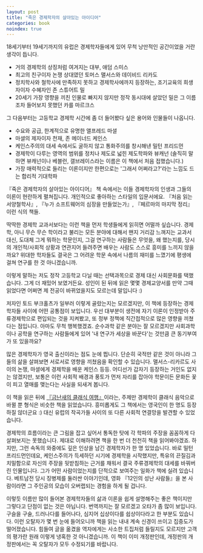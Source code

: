 ```yaml
---
layout: post
title: "죽은 경제학자의 살아있는 아이디어"
categories: book
noindex: true
---
```


18세기부터 19세기까지의 유럽은 경제학자들에게 있어 무척 낭만적인 공간이었을 거란 생각이 듭니다.

- 거의 경제학의 상징처럼 여겨지는 대부, 애덤 스미스
- 최고의 친구이자 논쟁 상대였던 토머스 맬서스와 데이비드 리카도
- 정치학사와 철학사에 만족하지 못하고 경제학사에까지 등장하는, 조기교육의 희생자이자 수혜자인 존 스튜어트 밀
- 20세기 가장 영향을 끼친 인물로 빠지지 않지만 정작 동시대에 살았던 밀은 그 이름조차 들어보지 못했던 카를 마르크스

그 다음부터는 고등학교 경제학 시간에 좀 더 들어봤다 싶은 용어와 인물들이 나옵니다.

- 수요와 공급, 한계적으로 유명한 앨프레드 마셜
- 마셜의 제자이자 천재, 존 메이너드 케인스
- 케인스주의의 대세 속에서도 굴하지 않고 통화주의를 창시해낸 밀턴 프리드먼
- 경제학이 다루는 영역의 범위를 정치나 제도로 넓힌 제도학파와 뷰캐넌 (솔직히 말하면 뷰캐넌이나 베블런, 갤브레이스라는 이름은 이 책에서 처음 접했습니다.)
- 가장 매력적으로 들리는 이론이지만 한편으로는 '그래서 어쩌라고?'라는 느낌도 드는 합리적 기대학파

『죽은 경제학자의 살아있는 아이디어』 책 속에서는 이들 경제학자의 인생과 그들의 이론이 현란하게 펼쳐집니다. 개인적으로 좋아하는 스타일의 입문서에요. 『처음 읽는 서양철학사』, 『누가 소프트웨어의 심장을 만들었는가』, 『페르마의 마지막 정리』 이런 식의 책들.

딱딱한 경제학 교과서보다는 이런 책을 먼저 학생들에게 읽히면 어떨까 싶습니다. 경제학, 아니 무슨 무슨 학이라고 불리는 모든 분야에 대해서 왠지 거리감 느껴지는 교과서 대신, 도대체 그게 뭐하는 학문인지, 그걸 연구하는 사람들은 무엇을, 왜 했는지를, 당시의 개인적/사회적 상황과 연관지어 들려주면 배우는 사람도 스스로 흥미를 느끼지 않을까요? 위대한 학자들도 결국은 그 어려운 학문 속에서 나름의 재미를 느꼈기에 평생에 걸쳐 연구를 한 것 아니겠습니까.

이렇게 말하는 저도 정작 고등학교 다닐 때는 선택과목으로 경제 대신 사회문화를 택했습니다. 그게 더 재밌어 보였거든요. 성인이 된 뒤에 읽은 몇몇 경제교양서를 만약 그때 읽었다면 어쩌면 제 전공이 바뀌었을지도 모르는데 말입니다 :)

저자인 토드 부크홀츠가 일부러 이렇게 골랐는지는 모르겠지만, 이 책에 등장하는 경제학자들 사이에 어떤 공통점이 보입니다. 우선 대부분이 생전에 자기 이론이 인정받아 주류경제학으로 편입되는 것을 지켜봤고, 또 정부 정책에 직간접적으로 많은 영향을 끼쳤다는 점입니다. 아마도 무척 행복했겠죠. 순수과학 같은 분야는 잘 모르겠지만 사회과학이나 공학을 연구하는 사람들에게 있어 '내 연구가 세상을 바꾼다'는 것만큼 큰 동기부여가 또 있을까요?

많은 경제학자가 영국 출신이라는 점도 눈에 띕니다. 단순히 국적만 같은 것이 아니라 그들의 삶을 살펴보면 서로서로 영향을 끼쳤음을 확인할 수 있습니다. 맬서스-리카르도 사이의 논쟁, 마셜에게 경제학을 배운 케인스 등등. 어디선가 갑자기 등장하는 거인도 없지는 않겠지만, 보통은 이런 사회적 배경과 풍토가 먼저 자리를 잡아야 학문이든 문화든 꽃이 피고 열매를 맺는다는 사실을 되새겨 봅니다.

이 책을 읽은 뒤에 [『금난새의 클래식 여행』](http://www.4four.us/article/2010/09/book-classicial-music)이라는, 주제만 경제학이 클래식 음악으로 바뀔 뿐 형식은 비슷한 책을 읽었습니다. 흥미롭게도 그 책에서는 영국인이 한 명도 등장하질 않더군요 :) 대신 유럽의 작곡가들 사이의 또 다른 사회적 연결망을 발견할 수 있었습니다.

경제학의 흐름이라는 큰 그림을 잡고 싶어서 통독한 탓에 각 학파의 주장을 꼼꼼하게 다 살펴보지는 못했습니다. 제대로 이해하려면 책을 한 번 더 천천히 책을 읽어봐야겠죠. 하지만, 그런 속독의 와중에도 깊은 인상을 남긴 경제학자가 한 명 있었습니다. 바로 밀턴 프리드먼인데요, 케인스주의가 득세하던 시기에 경제학을 시작했지만, 특유의 끈질김과 치밀함으로 자신의 주장을 뒷받침하는 근거를 채워서 결국 주류경제학의 대세를 바꿔버린 인물입니다. 그가 어떤 사람이었는지를 단적으로 보여주는 일화가 책에 실려 있습니다. 베트남전 당시 징병제를 둘러싼 이야기인데, 영화 『12인의 성난 사람들』을 본 사람이라면 그 주인공의 모습이 오버랩되는 경험을 하게 될 겁니다.

이렇듯 이름만 많이 들어본 경제학자들의 삶과 이론을 쉽게 설명해주는 좋은 책이지만 그렇다고 단점이 없는 것은 아닙니다. 번역까지는 잘 모르겠고 오타가 좀 많이 보입니다. 구슬을 구술, 드러나다를 들어나다, 심지어 십상이다를 쉽상이다라고 한 부분도 있습니다. 이런 오탈자가 몇 번 눈에 들어오니까 책을 읽는 내내 계속 신경이 쓰이고 집중도가 떨어졌습니다. 힘들여 글을 옮겼을 역자에게는 사소한 트집처럼 들릴지도 모르지만 고객의 평가란 원래 이렇게 냉혹한 것 아니겠습니까. 이 책이 이미 개정판인데, 개정판의 개정판에서는 꼭 오탈자가 모두 수정되기를 바랍니다.